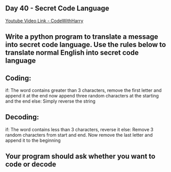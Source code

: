 ## Day 40 - Secret Code Language

[Youtube Video Link - CodeWithHarry](https://youtu.be/pOWJ6WgVRIU)

## Write a python program to translate a message into secret code language. Use the rules below to translate normal English into secret code language

## Coding:

if:
The word contains greater than 3 characters, remove the first letter and append it at the end now append three random characters at the starting and the end
else:
Simply reverse the string

## Decoding:

if:
The word contains less than 3 characters, reverse it
else:
Remove 3 random characters from start and end. Now remove the last letter and append it to the beginning

## Your program should ask whether you want to code or decode

